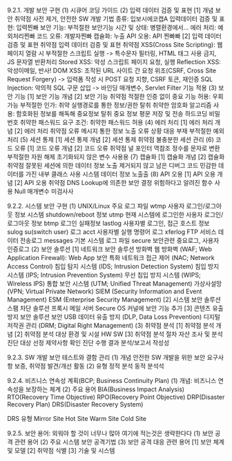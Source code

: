 9.2.1. 개발 보안 구현
(1) 시큐어 코딩 가이드
(2) 입력 데이터 검증 및 표현
  [1] 개념
    보안 취약점 사전 제거, 안전한 SW 개발 기법
    종류: 입보시에코캡A
      입력데이터 검증 및 표현: 입력찐빠 
      보안 기능: 부적절한 보안기능
      시간 및 상태: 병렬환경에서...
      에러 처리: 예외처리찐빠
      코드 오류: 개발자찐빠
      캡슐화: 누출
      API 오용: API 찐빠빠
  [2] 입력 데이터 검증 및 표현 취약점
    입력 데이터 검증 및 표현 취약점
      XSS(Cross Site Scripting): 웹페이지 열람 시 부적절한 스크립트 실행
        -> 특수문자 필터링, HTML 태그 사용 금지, JS 문자열 반환처리
        Stored XSS: 악성 스크립트 페이지 요청, 실행
        Reflection XSS: 악성이메일, 반사!
        DOM XSS: 조작된 URL
      사이트 간 요청 위조(CSRF, Cross Site Request Forgery)
       -> 입력폼 작성 시 POST 요청 지향, CSRF 토큰, 재인증
      SQL Injection: 악의적 SQL 구문 삽입
        -> 바인딩 매개변수, Servlet Filter 기능 적용
(3) 보안 기능
  [1] 보안 기능 개념
  [2] 보안 기능 취약점
    적절한 인증 없이 중요 기능 허용: 우회가능
    부적절한 인가: 취약 실행경로를 통한 정보/권한 탈취
    취약한 암호화 알고리즘 사용: 함호화된 정보를 해독해 중요정보 탈취
    중요 정보 평문 저장 및 전송
    하드코딩 비밀번호
    취약한 패스워드 요구 조건: 취약한 패스워드 허용
(4) 에러 처리
  [1] 에러 처리 개념
  [2] 에러 처리 취약점
    오류 메시지 통한 정보 노출
    오류 상황 대응 부재
    부적절한 예외처리
(5) 세션 통제
  [1] 세션 통제 개념
  [2] 세션 통제 취약점
    불충분한 세션 관리
(6) 코드 오류
  [1] 코드 오류 개념
  [2] 코드 오류 취약점
    널 포인터 역참조
    정수를 문자로 변환
    부적절한 자원 해제
    초기화되지 않은 변수 사용용
(7) 캡슐화
  [1] 캡슐화 개념
  [2] 캡슐화 취약점
    잘못된 세션에 의한 데이터 정보 노출
    제거되지 않고 남은 디버그 코드
    민감한 데이터를 가진 내부 클래스 사용
    시스템 데이터 정보 노출출
(8) API 오용
  [1] API 오용 개념
  [2] API 오용 취약점
    DNS Lookup에 의존한 보안 결정
    위험하다고 알려진 함수 사용
    Null 매개변수 미검사사
    

9.2.2. 시스템 보안 구현
(1) UNIX/Linux 주요 로그 파일
  wtmp
    사용자 로그인/로그아웃 정보
    시스템 shutdown/reboot 정보
  utmp
    현재 시스템에 로그인한 사용자 로그인/로그아웃 정보
  btmp
    로그인 실패정보
  lastlog
    사용자별 로그인, 접근 호스트 정보
  sulog
    su(switch user) 로그
  acct
    사용자별 실행 명령어 로그
  xferlog
    FTP 서비스 데이터 전송로그
  messages
    기본 시스템 로그 파일
  secure
    보안관련 중요로그, 사용자 인증로그
(2) 보안 솔루션
  [1] 네트워크 보안 솔루션
    방화벽
    웹 방화벽 (WAF; Web Application Firewall): Web App 보안 특화
    네트워크 접근 제어 (NAC; Network Access Control)
    침입 탐지 시스템 (IDS; Intrusion Detection System)
    침입 방지 시스템 (IPS; Intrusion Prevention System)
    무선 침입 방지 시스템 (WIPS; Wireless IPS)
    통합 보안 시스템 (UTM; Unified Threat Management)
    가상사설망 (VPN; Virtual Private Network)
    SIEM (Security Information and Event Management)
    ESM (Enterprise Security Management)
  [2] 시스템 보안 솔루션
    스팸 차단 솔루션
      프록시 메일 서버
    Secure OS
      커널에 보안 기능 추가
  [3] 콘텐츠 유출 방지 보안 솔루션
    보안 USB
    데이터 유출 방지 (DLP, Data Loss Prevention)
    디지털 저작권 관리 (DRM; Digital Right Management)
(3) 취약점 분석
  [1] 취약점 분석 개념
  [2] 취약점 분석 대상
    환경 및 시설
    HW
    SW
  [3] 취약점 분석 절차
    자산 조사 및 분석
    진단 대상 선정
    제약사항 확인
    진단 수행
    결과 분석/보고서 작성성

9.2.3. SW 개발 보안 테스트와 결함 관리
(1) 개념
  안전한 SW 개발을 위한 보안 요구사항 보증, 취약점 발견/개선 활동
(2) 유형
  정적 분석
  동적 분석석

9.2.4. 비즈니스 연속성 계획(BCP; Business Continuity Plan)
(1) 개념: 비즈니스 연속성을 보장하는 체계
(2) 주요 용어
  BIA(Business Impact Analysis)
  RTO(Recovery Time Objective)
  RPO(Recovery Point Objective)
  DRP(Disaster Recovery Plan)
  DRS(Disaster Recovery System)

  DRS 유형
    Mirror Site
    Hot Site
    Warm Site
    Cold Site

9.2.5. 보안 용어: 외워야 할 것이 너무나 많아 여기에 적는것은 생략한다다
(1) 보안 공격 관련 용어
(2) 주요 시스템 보안 공격기법
(3) 보안 공격 대응 관련 용어
  [1] 보안 체계 및 모델
  [2] 취약점 식별
  [3] 기술 및 시스템